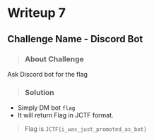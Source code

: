 # Writeup 7

## Challenge Name - Discord Bot

> ### About Challenge
Ask Discord bot for the flag

> ### Solution
* Simply DM bot `flag`
* It will return Flag in JCTF format.
  
> Flag is `JCTF{i_was_just_promoted_as_bot}`